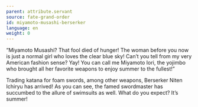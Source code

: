 ```yaml
---
parent: attribute.servant
source: fate-grand-order
id: miyamoto-musashi-berserker
language: en
weight: 0
---
```


“Miyamoto Musashi? That fool died of hunger! The woman before you now is just a normal girl who loves the clear blue sky! Can’t you tell from my very American fashion sense? Yay! You can call me Miyamoto Iori, the yojimbo who brought all her favorite weapons to enjoy summer to the fullest!”

Trading katana for foam swords, among other weapons, Berserker Niten Ichiryu has arrived! As you can see, the famed swordmaster has succumbed to the allure of swimsuits as well. What do you expect? It’s summer!
